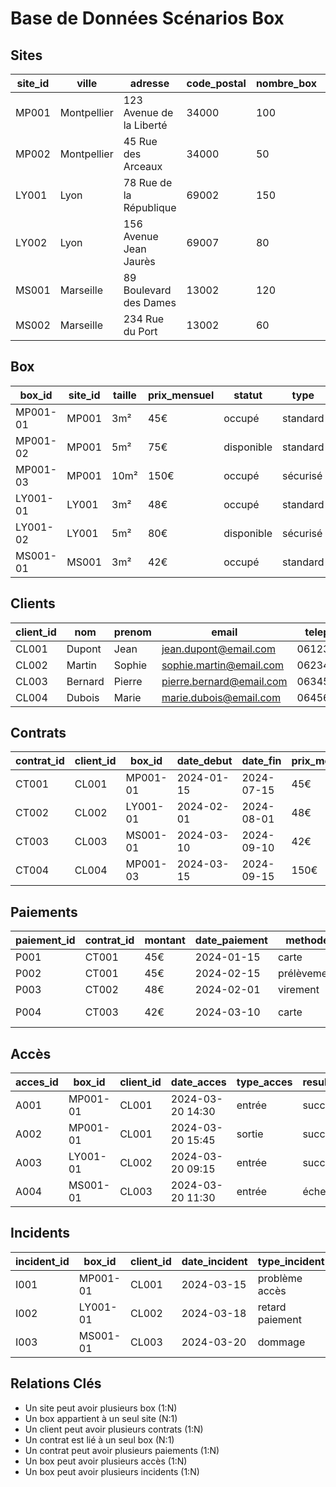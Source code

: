 # Base de Données Scénarios Box

## Sites
| site_id | ville | adresse | code_postal | nombre_box | box_disponibles |
|---------|--------|----------|-------------|------------|-----------------|
| MP001 | Montpellier | 123 Avenue de la Liberté | 34000 | 100 | 15 |
| MP002 | Montpellier | 45 Rue des Arceaux | 34000 | 50 | 8 |
| LY001 | Lyon | 78 Rue de la République | 69002 | 150 | 20 |
| LY002 | Lyon | 156 Avenue Jean Jaurès | 69007 | 80 | 12 |
| MS001 | Marseille | 89 Boulevard des Dames | 13002 | 120 | 18 |
| MS002 | Marseille | 234 Rue du Port | 13002 | 60 | 10 |

## Box
| box_id | site_id | taille | prix_mensuel | statut | type | caracteristiques |
|--------|---------|---------|--------------|---------|------|------------------|
| MP001-01 | MP001 | 3m² | 45€ | occupé | standard | accès 24/7 |
| MP001-02 | MP001 | 5m² | 75€ | disponible | standard | accès 24/7 |
| MP001-03 | MP001 | 10m² | 150€ | occupé | sécurisé | accès 24/7, caméra |
| LY001-01 | LY001 | 3m² | 48€ | occupé | standard | accès 24/7 |
| LY001-02 | LY001 | 5m² | 80€ | disponible | sécurisé | accès 24/7, caméra |
| MS001-01 | MS001 | 3m² | 42€ | occupé | standard | accès 24/7 |

## Clients
| client_id | nom | prenom | email | telephone | type_client | date_inscription |
|-----------|-----|---------|--------|------------|--------------|------------------|
| CL001 | Dupont | Jean | jean.dupont@email.com | 0612345678 | particulier | 2024-01-15 |
| CL002 | Martin | Sophie | sophie.martin@email.com | 0623456789 | professionnel | 2024-02-01 |
| CL003 | Bernard | Pierre | pierre.bernard@email.com | 0634567890 | particulier | 2024-03-10 |
| CL004 | Dubois | Marie | marie.dubois@email.com | 0645678901 | professionnel | 2024-03-15 |

## Contrats
| contrat_id | client_id | box_id | date_debut | date_fin | prix_mensuel | statut | assurance |
|------------|-----------|---------|------------|----------|--------------|---------|-----------|
| CT001 | CL001 | MP001-01 | 2024-01-15 | 2024-07-15 | 45€ | actif | oui |
| CT002 | CL002 | LY001-01 | 2024-02-01 | 2024-08-01 | 48€ | actif | oui |
| CT003 | CL003 | MS001-01 | 2024-03-10 | 2024-09-10 | 42€ | actif | non |
| CT004 | CL004 | MP001-03 | 2024-03-15 | 2024-09-15 | 150€ | actif | oui |

## Paiements
| paiement_id | contrat_id | montant | date_paiement | methode | statut |
|-------------|------------|---------|---------------|---------|---------|
| P001 | CT001 | 45€ | 2024-01-15 | carte | validé |
| P002 | CT001 | 45€ | 2024-02-15 | prélèvement | validé |
| P003 | CT002 | 48€ | 2024-02-01 | virement | validé |
| P004 | CT003 | 42€ | 2024-03-10 | carte | en attente |

## Accès
| acces_id | box_id | client_id | date_acces | type_acces | resultat |
|----------|---------|-----------|------------|------------|-----------|
| A001 | MP001-01 | CL001 | 2024-03-20 14:30 | entrée | succès |
| A002 | MP001-01 | CL001 | 2024-03-20 15:45 | sortie | succès |
| A003 | LY001-01 | CL002 | 2024-03-20 09:15 | entrée | succès |
| A004 | MS001-01 | CL003 | 2024-03-20 11:30 | entrée | échec |

## Incidents
| incident_id | box_id | client_id | date_incident | type_incident | statut | resolution |
|-------------|---------|-----------|---------------|---------------|---------|------------|
| I001 | MP001-01 | CL001 | 2024-03-15 | problème accès | résolu | code réinitialisé |
| I002 | LY001-01 | CL002 | 2024-03-18 | retard paiement | en cours | relance effectuée |
| I003 | MS001-01 | CL003 | 2024-03-20 | dommage | en cours | expertise en cours |

## Relations Clés
- Un site peut avoir plusieurs box (1:N)
- Un box appartient à un seul site (N:1)
- Un client peut avoir plusieurs contrats (1:N)
- Un contrat est lié à un seul box (N:1)
- Un contrat peut avoir plusieurs paiements (1:N)
- Un box peut avoir plusieurs accès (1:N)
- Un box peut avoir plusieurs incidents (1:N)